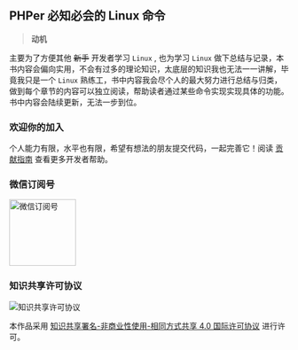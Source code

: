 ## PHPer 必知必会的 Linux 命令

> __动机__

主要为了方便其他 ~~新手~~ 开发者学习 `Linux` , 也为学习 `Linux` 做下总结与记录，本书内容会偏向实用，不会有过多的理论知识，太底层的知识我也无法一一讲解，毕竟我只是一个 `Linux` 熟练工，书中内容我会尽个人的最大努力进行总结与归类，做到每个章节的内容可以独立阅读，帮助读者通过某些命令实现实现具体的功能。书中内容会陆续更新，无法一步到位。

### 欢迎你的加入

个人能力有限，水平也有限，希望有想法的朋友提交代码，一起完善它！阅读 [贡献指南](CONTRIBUTING.md) 查看更多开发者帮助。

### 微信订阅号

<img width="120" src="/images/qrcode_for_wechat.jpg" alt="微信订阅号" title="微信订阅号" />

### 知识共享许可协议

![知识共享许可协议](https://i.creativecommons.org/l/by-nc-sa/4.0/88x31.png)  

本作品采用 [知识共享署名-非商业性使用-相同方式共享 4.0 国际许可协议](http://creativecommons.org/licenses/by-nc-sa/4.0/) 进行许可。
